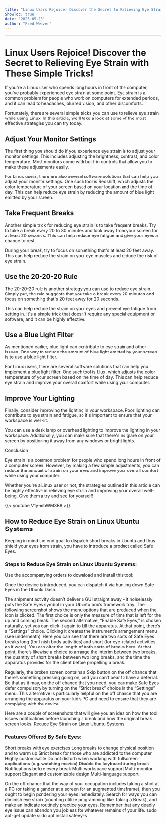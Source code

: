 ```yaml
---
title: "Linux Users Rejoice! Discover the Secret to Relieving Eye Strain with These Simple Tricks!"
ShowToc: true 
date: "2023-05-10"
author: "Fred Weaver"
---
```

*****
# Linux Users Rejoice! Discover the Secret to Relieving Eye Strain with These Simple Tricks!

If you're a Linux user who spends long hours in front of the computer, you've probably experienced eye strain at some point. Eye strain is a common problem for people who work on computers for extended periods, and it can lead to headaches, blurred vision, and other discomforts.

Fortunately, there are several simple tricks you can use to relieve eye strain while using Linux. In this article, we'll take a look at some of the most effective strategies you can try today.

## Adjust Your Monitor Settings

The first thing you should do if you experience eye strain is to adjust your monitor settings. This includes adjusting the brightness, contrast, and color temperature. Most monitors come with built-in controls that allow you to make these adjustments easily.

For Linux users, there are also several software solutions that can help you adjust your monitor settings. One such tool is Redshift, which adjusts the color temperature of your screen based on your location and the time of day. This can help reduce eye strain by reducing the amount of blue light emitted by your screen.

## Take Frequent Breaks

Another simple trick for reducing eye strain is to take frequent breaks. Try to take a break every 20 to 30 minutes and look away from your screen for at least 20 seconds. This can help reduce eye fatigue and give your eyes a chance to rest.

During your break, try to focus on something that's at least 20 feet away. This can help reduce the strain on your eye muscles and reduce the risk of eye strain.

## Use the 20-20-20 Rule

The 20-20-20 rule is another strategy you can use to reduce eye strain. Simply put, the rule suggests that you take a break every 20 minutes and focus on something that's 20 feet away for 20 seconds.

This can help reduce the strain on your eyes and prevent eye fatigue from setting in. It's a simple trick that doesn't require any special equipment or software, and it can be highly effective.

## Use a Blue Light Filter

As mentioned earlier, blue light can contribute to eye strain and other issues. One way to reduce the amount of blue light emitted by your screen is to use a blue light filter.

For Linux users, there are several software solutions that can help you implement a blue light filter. One such tool is f.lux, which adjusts the color temperature of your screen based on the time of day. This can help reduce eye strain and improve your overall comfort while using your computer.

## Improve Your Lighting

Finally, consider improving the lighting in your workspace. Poor lighting can contribute to eye strain and fatigue, so it's important to ensure that your workspace is well-lit.

You can use a desk lamp or overhead lighting to improve the lighting in your workspace. Additionally, you can make sure that there's no glare on your screen by positioning it away from any windows or bright lights.

Conclusion

Eye strain is a common problem for people who spend long hours in front of a computer screen. However, by making a few simple adjustments, you can reduce the amount of strain on your eyes and improve your overall comfort while using your computer.

Whether you're a Linux user or not, the strategies outlined in this article can be highly effective in relieving eye strain and improving your overall well-being. Give them a try and see for yourself!

{{< youtube V1y-mbWM3B8 >}} 



## How to Reduce Eye Strain on Linux Ubuntu Systems


Keeping in mind the end goal to dispatch short breaks in Ubuntu and thus shield your eyes from strain, you have to introduce a product called Safe Eyes.

 
### Steps to Reduce Eye Strain on Linux Ubuntu Systems:
 

Use the accompanying orders to download and install this tool:

 

Once the device is introduced, you can dispatch it via hunting down Safe Eyes in the Ubuntu Dash.

 

The shipment activity doesn’t deliver a GUI straight away – it noiselessly puts the Safe Eyes symbol in your Ubuntu box’s framework tray. The following screenshot shows the menu options that are produced when the icon is clicked.
The first choice is only the measure of time that is left for the up and coming break. The second alternative, “Enable Safe Eyes,” is chosen naturally, yet you can click it again to kill the apparatus. At that point, there’s a “Settings” choice. Clicking it creates the instrument’s arrangement menu (see underneath).
Here you can see that there are two sorts of Safe Eyes breaks long (for finish body activities) and short (for eye-related activities as it were). You can alter the length of both sorts of breaks here. At that point, there’s likewise a choice to arrange the interim between two breaks, the quantity of short breaks between two long breaks, and the time the apparatus provides for the client before propelling a break.

 

Regularly, the broken screen contains a Skip button on the off chance that there’s something pressing going on, and you can’t bear to have a deferral. Be that as it may, on the off chance that you need, you can make Safe Eyes defer compulsory by turning on the “Strict break” choice in the “Settings” menu. This alternative is particularly helpful on the off chance that you are arranging the apparatus on your kid’s PC and need to ensure that they are complying with the device.

 

Here are a couple of screenshots that will give you an idea on how the tool issues notifications before launching a break and how the original break screen looks.
Reduce Eye Strain on Linux Ubuntu Systems

 
### Features Offered By Safe Eyes:
 

Short breaks with eye exercises
Long breaks to change physical position and to warm up
Strict break for those who are addicted to the computer
Highly customisable
Do not disturb when working with fullscreen applications (e.g. watching movies)
Disable the keyboard during break
Notifications before every break
Multi-workspace support
Multi-monitor support
Elegant and customizable design
Multi-language support



On the off chance that the way of your occupation includes taking a shot at a PC (or taking a gander at a screen for an augmented timeframe), then you ought to begin pondering your eyes immediately. Search for ways you can diminish eye strain (counting utilize programming like Taking a Break), and make an indicate routinely practice your eyes. Remember that any deadly eye issue can abandon you jobless for whatever remains of your life.
sudo apt-get update
sudo apt install safeeyes





